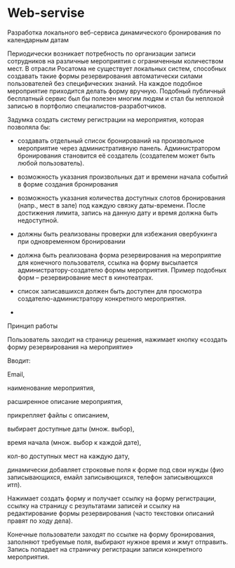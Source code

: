 # Web-servise
Разработка локального веб-сервиса динамического бронирования по календарным датам

Периодически возникает потребность по организации записи сотрудников на различные мероприятия с ограниченным количеством мест. В отрасли Росатома не существует локальных систем, способных создавать такие формы резервирования автоматически силами пользователей без специфических знаний. На каждое подобное мероприятие приходится делать форму вручную. Подобный публичный бесплатный сервис был бы полезен многим людям и стал бы неплохой записью в портфолио специалистов-разработчиков.

Задумка создать систему регистрации на мероприятия, которая позволяла бы:

- создавать отдельный список бронирований на произвольное мероприятие через административную панель. Администратором бронирования становится её создатель (создателем может быть любой пользователь).

- возможность указания произвольных дат и времени начала событий в форме создания бронирования

- возможность указания количества доступных слотов бронирования (напр., мест в зале) под каждую связку даты-времени. После достижения лимита, запись на данную дату и время должна быть недоступной.

- должны быть реализованы проверки для избежания овербукинга при одновременном бронировании

- должна быть реализована форма резервирования на мероприятие для конечного пользователя, ссылка на форму высылается администратору-создателю формы мероприятия. Пример подобных форм – резервирование мест в кинотеатрах.

- список записавшихся должен быть доступен для просмотра создателю-администратору конкретного мероприятия.
- 
Принцип работы

Пользователь заходит на страницу решения, нажимает кнопку «создать форму резервирования на мероприятие»

Вводит:

Email,

наименование мероприятия,

расширенное описание мероприятия,

прикрепляет файлы с описанием,

выбирает доступные даты (множ. выбор),

время начала (множ. выбор к каждой дате),

кол-во доступных мест на каждую дату,

динамически добавляет строковые поля к форме под свои нужды (фио записывающихся, емайл записывющихся, телефон записывющихся итп).

Нажимает создать форму и получает ссылку на форму регистрации, ссылку на страницу с результатами записей и ссылку на редактирование формы резервирования (часто текстовки описаний правят по ходу дела).

Конечные пользователи заходят по ссылке на форму бронирования, заполняют требуемые поля, выбирают нужное время и жмут отправить. Запись попадает на страничку регистрации записи конкретного мероприятия.
